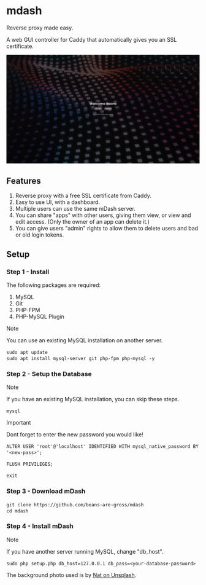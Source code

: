 # mdash
Reverse proxy made easy.

A web GUI controller for Caddy that automatically gives you an SSL certificate.

![](https://github.com/beans-are-gross/mdash-photos/blob/main/Home.png?raw=true)

## Features
1. Reverse proxy with a free SSL certificate from Caddy.
2. Easy to use UI, with a dashboard.
3. Multiple users can use the same mDash server.
4. You can share "apps" with other users, giving them view, or view and edit access. (Only the owner of an app can delete it.)
5. You can give users "admin" rights to allow them to delete users and bad or old login tokens.

## Setup

### Step 1 - Install
The following packages are required:
1. MySQL
2. Git
3. PHP-FPM
4. PHP-MySQL Plugin

> [!NOTE]
> You can use an existing MySQL installation on another server.

```
sudo apt update
sudo apt install mysql-server git php-fpm php-mysql -y
```

### Step 2 - Setup the Database
> [!NOTE]
> If you have an existing MySQL installation, you can skip these steps.

```
mysql
```

> [!IMPORTANT]
> Dont forget to enter the new password you would like!

```
ALTER USER 'root'@'localhost' IDENTIFIED WITH mysql_native_password BY '<new-pass>';
```

```
FLUSH PRIVILEGES;
```

```
exit
```

### Step 3 - Download mDash
```
git clone https://github.com/beans-are-gross/mdash
cd mdash
```

### Step 4 - Install mDash
> [!NOTE]
> If you have another server running MySQL, change "db_host".
```
sudo php setup.php db_host=127.0.0.1 db_pass=<your-database-password>
```

The background photo used is by [Nat on Unsplash](https://unsplash.com/photos/red-and-blue-textile-on-blue-textile-9l98kFByiao?utm_content=creditCopyText&utm_medium=referral&utm_source=unsplash).
